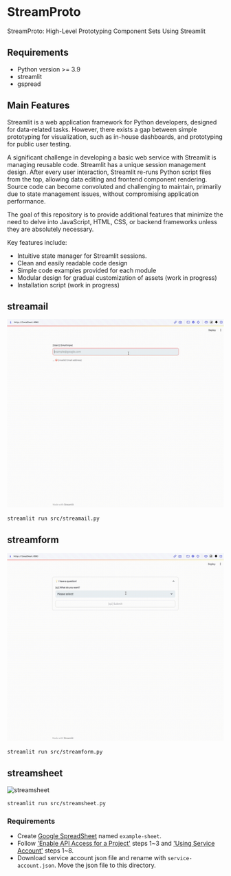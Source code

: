 # StreamProto

StreamProto: High-Level Prototyping Component Sets Using Streamlit

## Requirements

- Python version >= 3.9
- streamlit
- gspread

## Main Features

Streamlit is a web application framework for Python developers, designed for data-related tasks. However, there exists a gap between simple prototyping for visualization, such as in-house dashboards, and prototyping for public user testing.

A significant challenge in developing a basic web service with Streamlit is managing reusable code. Streamlit has a unique session management design. After every user interaction, Streamlit re-runs Python script files from the top, allowing data editing and frontend component rendering. Source code can become convoluted and challenging to maintain, primarily due to state management issues, without compromising application performance.

The goal of this repository is to provide additional features that minimize the need to delve into JavaScript, HTML, CSS, or backend frameworks unless they are absolutely necessary.

Key features include:
- Intuitive state manager for Streamlit sessions.
- Clean and easily readable code design
- Simple code examples provided for each module
- Modular design for gradual customization of assets (work in progress)
- Installation script (work in progress)

## streamail

![streamail](./docs/streamail-20f-200p.gif)

```bash
streamlit run src/streamail.py
```

## streamform

![streamform](./docs/streamform-20f-200p.gif)

```bash
streamlit run src/streamform.py
```

## streamsheet

![streamsheet](./docs/streamsheet-20f-200p.gif)

```bash
streamlit run src/streamsheet.py
```

### Requirements

- Create [Google SpreadSheet](https://docs.google.com/spreadsheets/) named `example-sheet`.
- Follow ['Enable API Access for a Project'](https://docs.gspread.org/en/v5.10.0/oauth2.html#enable-api-access-for-a-project) steps 1~3 and ['Using Service Account'](https://docs.gspread.org/en/v5.10.0/oauth2.html#for-bots-using-service-account) steps 1~8.
- Download service account json file and rename with `service-account.json`. Move the json file to this directory.
